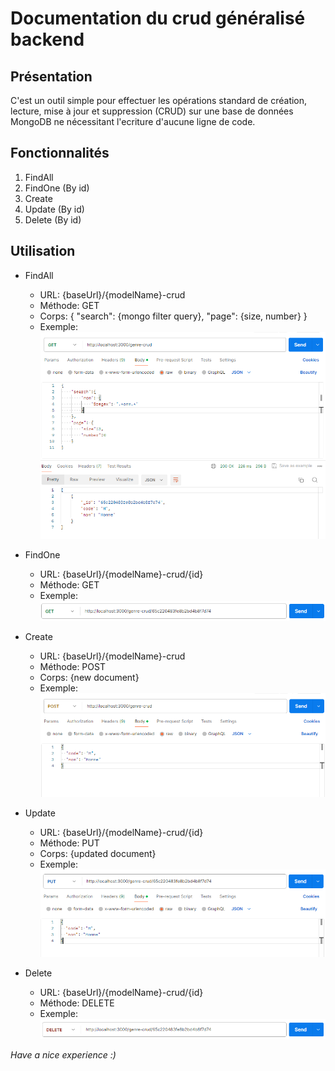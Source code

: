 # Documentation du crud généralisé backend
## Présentation
C'est un outil simple pour effectuer les opérations standard de création, lecture, mise à jour et suppression (CRUD) sur une base de données MongoDB ne nécessitant l'ecriture d'aucune ligne de code.

## Fonctionnalités
1. FindAll
2. FindOne (By id)
3. Create
4. Update (By id)
5. Delete (By id)

## Utilisation
- FindAll
  - URL: {baseUrl}/{modelName}-crud
  - Méthode: GET
  - Corps: {
  "search": {mongo filter query},
  "page": {size, number}
  }
  - Exemple: 
  ![img.png](img.png)

- FindOne
    - URL: {baseUrl}/{modelName}-crud/{id}
    - Méthode: GET
    - Exemple: 
    ![img_1.png](img_1.png)
  
- Create
    - URL: {baseUrl}/{modelName}-crud
    - Méthode: POST
    - Corps: {new document}
    - Exemple: 
    ![img_3.png](img_3.png)
  
- Update
    - URL: {baseUrl}/{modelName}-crud/{id}
    - Méthode: PUT
    - Corps: {updated document}
    - Exemple: 
    ![img_4.png](img_4.png)

- Delete
    - URL: {baseUrl}/{modelName}-crud/{id}
    - Méthode: DELETE
    - Exemple: 
    ![img_5.png](img_5.png)


*Have a nice experience :)*